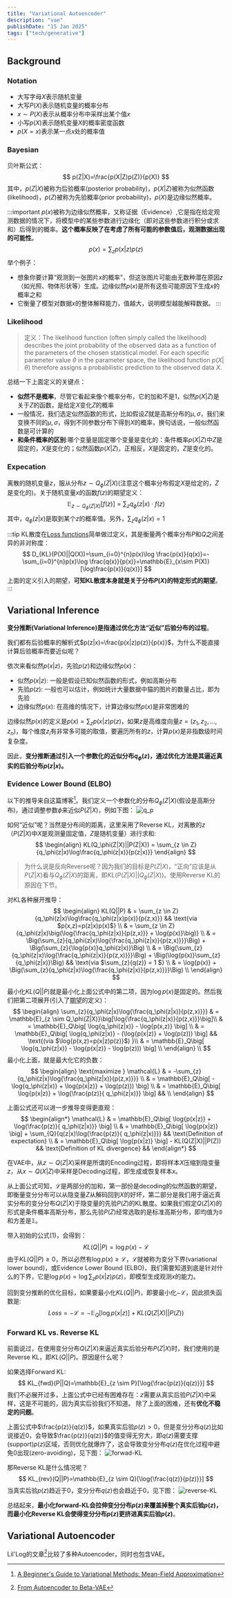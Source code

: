 ```yaml
---
title: "Variational Autoencoder"
description: "vae"
publishDate: "15 Jan 2025"
tags: ["tech/generative"]
---
```


## Background

### Notation
- 大写字母$X$表示随机变量
- 大写$P(X)$表示随机变量的概率分布
- $x\sim P(X)$表示从概率分布中采样出某个值$x$
- 小写$p(X)$表示随机变量$X$的概率密度函数
- $p(X=x)$表示某一点$x$处的概率值

### Bayesian
贝叶斯公式：
$$
p(Z|X)=\frac{p(X|Z)p(Z)}{p(X)}
$$
其中，$p(Z|X)$被称为后验概率(posterior probability)，$p(X|Z)$被称为似然函数(likelihood)，$p(Z)$被称为先验概率(prior probability)，$p(X)$是边缘似然概率。

:::important
$p(x)$被称为边缘似然概率，又称证据（Evidence）,它是指在给定观测数据的情况下，将模型中的某些参数进行边缘化（即对这些参数进行积分或求和）后得到的概率。**这个概率反映了在考虑了所有可能的参数值后，观测数据出现的可能性**。
$$
p(x)=\sum_{z}p(x|z)p(z)
$$
举个例子：
- 想象你要计算“观测到一张图片$x$的概率”，但这张图片可能由无数种潜在原因$z$（如光照、物体形状等）生成。边缘似然$p(x)$是所有这些可能原因下生成$x$的概率之和
- 它衡量了模型对数据$x$的整体解释能力，值越大，说明模型越能解释数据。
:::

### Likelihood
> 定义：The likelihood function (often simply called the likelihood) describes the joint probability of the observed data as a function of the parameters of the chosen statistical model. For each specific parameter value $\theta$  in the parameter space, the likelihood function $p(X | \theta)$ therefore assigns a probabilistic prediction to the observed data $X$.

总结一下上面定义的关键点：
- **似然不是概率**，尽管它看起来像个概率分布，它的加和不是$1$，似然$p(X|Z)$是关于$Z$的函数，是给定$X$变化$Z$的概率
- 一般情况，我们选定似然函数的形式，比如假设$Z$就是高斯分布的$\mu,\sigma$，我们来变换不同的$\mu, \sigma$，得到不同参数分布下得到$X$的概率，换句话说，一般似然函数是可计算的
- **和条件概率的区别**:哪个变量是固定哪个变量是变化的：条件概率$p(X|Z)$中$Z$是固定的，$X$是变化的；似然函数$p(X|Z)$，正相反，$X$是固定的，$Z$是变化的。

### Expecation
离散的随机变量$z$，服从分布$z \sim Q_{\phi}(Z|X)$(注意这个概率分布假定$X$是给定的，$Z$是变化的)。关于随机变量$x$的函数$f(z)$的期望定义：
$$
\mathbb{E}_{z \sim Q_{\phi}(Z|X)}[f(z)]=\sum_{z} q_{\phi}(z|x)\cdot f(z)
$$
其中，$q_{\phi}(z|x)$是取到某个$z$的概率值。另外，$\sum_{z} q_{\phi}(z|x)=1$

:::tip
KL散度在[Loss functions](https://www.s7ev3n.space/posts/loss/losses/#cross-entropy)简单做过定义，其是衡量两个概率分布$P$和$Q$之间差异的非对称度：
$$
D_{KL}(P(X)||Q(X))=\sum_{i=0}^{n}p(x)\log \frac{p(x)}{q(x)}=-\sum_{i=0}^{n}p(x)\log \frac{q(x)}{p(x)}=\mathbb{E}_{x\sim P(X)}[\log\frac{p(x)}{q(x)}]
$$
上面的定义引入的期望，**可知KL散度本身就是关于分布$P(X)$的特定形式的期望**。
:::

## Variational Inference
**变分推断(Variational Inference)是指通过优化方法“近似”后验分布的过程**。

我们都有后验概率的解析式$p(z|x)=\frac{p(x|z)p(z)}{p(x)}$，为什么不能直接计算后验概率而要近似呢？

依次来看似然$p(x|z)$，先验$p(z)$和边缘似然$p(x)$：
- 似然$p(x|z)$: 一般是假设已知似然函数的形式，例如高斯分布
- 先验$p(z)$: 一般也可以估计，例如统计大量数据中猫的图片的数量占比，即为先验
- 边缘似然$p(x)$: 在高维的情况下，计算边缘似然$p(x)$是非常困难的

边缘似然$p(x)$的定义是$p(x)=\sum_{z}p(x|z)p(z)$，如果$z$是高维度向量$z=(z_1,z_2,...,z_n)$，每个维度$z_i$有非常多可能的取值，要遍历所有的$z$，计算$p(x)$是非指数级时间复杂度。

因此，**变分推断通过引入一个参数化的近似分布$q_{\phi}(z)$，通过优化方法是其逼近真实的后验分布$p(z|x)$。**
### Evidence Lower Bound (ELBO)
以下的推导来自这篇博客[^1]。我们定义一个参数化的分布$Q_{\phi}(Z|X)$(假设是高斯分布)，通过调整参数$\phi$来近似$P(Z|X)$，例如下图：
![q_p](./figs/q_p.png)

如何“近似”呢？当然是分布间的距离，这里采用了Reverse KL，对离散的$z$（$P(Z|X)$中$X$是观测量固定值，$Z$是随机变量）进行求和:
$$
\begin{align}
KL(Q_\phi(Z|X)||P(Z|X)) = \sum_{z \in Z}{q_\phi(z|x)\log\frac{q_\phi(z|x)}{p(z|x)}}    
\end{align}
$$

> 为什么说是反向Reverse呢？因为我们的目标是$P(Z|X)$，“正向”应该是从$P(Z|X)$看与$Q_\phi(Z|X)$的距离，即$KL(P(Z|X)||Q_\phi(Z|X))$。使用Reverse KL的原因在下节。

对$KL$各种展开推导：
$$
\begin{align} 
KL(Q||P) & = \sum_{z \in Z}{q_\phi(z|x)\log\frac{q_\phi(z|x)p(x)}{p(z,x)}} && \text{via $p(x,z)=p(z|x)p(x)$} \\ 
& = \sum_{z \in Z}{q_\phi(z|x)\big(\log{\frac{q_\phi(z|x)}{p(z,x)}} + \log{p(x)}\big)} \\ 
& = \Big(\sum_{z}{q_\phi(z|x)\log{\frac{q_\phi(z|x)}{p(z,x)}}}\Big) + \Big(\sum_{z}{\log{p(x)}q_\phi(z|x)}\Big) \\ 
& = \Big(\sum_{z}{q_\phi(z|x)\log{\frac{q_\phi(z|x)}{p(z,x)}}}\Big) + \Big(\log{p(x)}\sum_{z}{q_\phi(z|x)}\Big) && \text{via $\sum_{z}{q(z)} = 1 $} \\ 
& = \log{p(x)} + \Big(\sum_{z}{q_\phi(z|x)\log{\frac{q_\phi(z|x)}{p(z,x)}}}\Big)  \\ 
\end{align}
$$

最小化$KL(Q||P)$就是最小化上面公式中的第二项，因为$\log{p(x)}$是固定的。然后我们把第二项展开(引入了[期望](#expecation)的定义)：
$$
\begin{align} 
\sum_{z}{q_\phi(z|x)\log{\frac{q_\phi(z|x)}{p(z,x)}}} & = \mathbb{E}_{z \sim Q_\phi(Z|X)}\big[\log{\frac{q_\phi(z|x)}{p(z,x)}}\big]\\ 
& = \mathbb{E}_Q\big[ \log{q_\phi(z|x)} - \log{p(x,z)} \big] \\ 
& = \mathbb{E}_Q\big[ \log{q_\phi(z|x)} - (\log{p(x|z)} + \log(p(z))) \big] && \text{(via  $\log{p(x,z)=p(x|z)p(z)}$) }\\ 
& = \mathbb{E}_Q\big[ \log{q_\phi(z|x)} - \log{p(x|z)} - \log(p(z))) \big] \\ 
\end{align} \\
$$
最小化上面，就是最大化它的负数：
$$
\begin{align} 
\text{maximize } \mathcal{L} & = -\sum_{z}{q_\phi(z|x)\log{\frac{q_\phi(z|x)}{p(z,x)}}} \\ 
& = \mathbb{E}_Q\big[ -\log{q_\phi(z|x)} + \log{p(x|z)} + \log(p(z))) \big] \\ 
& =  \mathbb{E}_Q\big[ \log{p(x|z)} + \log{\frac{p(z)}{ q_\phi(z|x)}} \big] && \\ 
\end{align}
$$

上面公式还可以进一步推导变得更直观：
$$
\begin{align*} 
\mathcal{L} & =  \mathbb{E}_Q\big[ \log{p(x|z)} + \log{\frac{p(z)}{ q_\phi(z|x)}} \big] \\ 
& =   \mathbb{E}_Q\big[ \log{p(x|z)} \big] + \sum_{Q}{q(z|x)\log{\frac{p(z)}{ q_\phi(z|x)}}} && \text{Definition of expectation} \\ 
& =  \mathbb{E}_Q\big[ \log{p(x|z)} \big] - KL(Q(Z|X)||P(Z)) && \text{Definition of KL divergence} && 
\end{align*}
$$

在VAE中，从$z \sim Q(Z|X)$采样是所谓的Encoding过程，即将样本$X$压缩到隐变量$z$，从$x \sim Q(X|Z)$中采样是Decoding过程，即生成或恢复样本$x$。

从上面公式可知，$\mathcal{L}$是两部分的加和，第一部份是decoding的似然函数的期望，即衡量变分分布可以从隐变量$Z$从解码回到$X$的好坏，第二部分是我们用于逼近真实分布的变分分布$Q(Z|X)$于隐变量的先验$P(Z)$的KL散度。如果我们假定$Q(Z|X)$的形式是条件概率高斯分布，那么先验$P(Z)$经常选取的是标准高斯分布，即均值为$\mathbb{0}$和方差是$\mathbb{1}$。

带入初始的公式$(1)$，会得到：
$$
KL(Q||P)=\log{p(x)}-\mathcal{L}
$$
由于$KL(Q||P) \geq 0$，所以必然有$\log{p(x)} \geq \mathcal{L}$，$\mathcal{L}$就被称为变分下界(variational lower bound)，或Evidence Lower Bound (ELBO)，我们需要知道到底是针对什么的下界，它是$\log p(x)=\log \sum_{z}p(x|z)p(z)$，即模型生成观测$x$的能力。

回到变分推断的优化目标，如果要最小化$KL(Q||P)$，即要最小化$-\mathcal{L}$，因此损失函数是:
$$
Loss=-\mathcal{L}= -\mathbb{E}_Q\big[ \log{p(x|z)} \big] + KL(Q(Z|X)||P(Z))
$$

[^1]: [A Beginner's Guide to Variational Methods: Mean-Field Approximation](https://blog.evjang.com/2016/08/variational-bayes.html)

### Forward KL vs. Reverse KL
前面说过，在使用变分分布$Q(Z|X)$来逼近真实后验分布$P(Z|X)$时，我们使用的是Reverse KL，即$KL(Q||P)$。原因是什么呢？

如果选择Forward KL:
$$
KL_{fwd}(P||Q)=\mathbb{E}_{z \sim P}[\log{\frac{p(z)}{q(z)}}]
$$
我们不必展开过多，上面公式中已经有困难存在：$z$需要从真实后验$P(Z|X)$中采样，这是不可能的，因为真实后验我们不知道。
除了上面的困难，还有**优化不稳定的问题**。

上面公式中$\frac{p(z)}{q(z)}$，如果真实后验$p(z)>0$，但是变分分布$q(z)$比如说接近$0$，会导致$\frac{p(z)}{q(z)}$的值变得无穷大，即$q(z)$需要支撑(support)$p(z)$区域，否则优化就爆炸了，这会导致变分分布$q(z)$在优化过程中避免$0$出现(zero-avoiding)，见下图：
![forwad-KL](./figs/forward-KL.png)

那Reverse KL是什么情况呢？
$$
KL_{rev}(Q||P)=\mathbb{E}_{z \sim Q}[\log{\frac{q(z)}{p(z)}}]
$$
当真实后验$p(z)$趋近于$0$，变分分布$q(z)$也会趋近于$0$，见下图：
![reverse-KL](./figs/reverse-KL.png)

总结起来，**最小化forward-KL会拉伸变分分布$p(z)$来覆盖掉整个真实后验$p(z)$，而最小化Reverse KL会使得变分分布$p(z)$更挤进真实后验$p(z)$**。

## Variational Autoencoder
Lil'Log的文章[^2]比较了多种Autoencoder，同时也包含VAE。
[^2]: [From Autoencoder to Beta-VAE](https://lilianweng.github.io/posts/2018-08-12-vae/)
